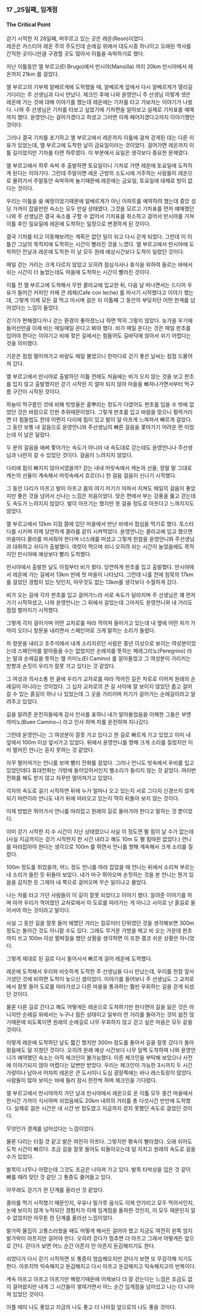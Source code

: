 ### 17 _25일째\_ 임계점
#### The Critical Point

걷기 시작한 지 26일째, 머무르고 있는 곳은 레온(Reon)이었다.  
레온은 카스티야 레온 주의 주도인데 순례길 위에서 대도시중 하나이고 
오래된 역사를 간직한 곳이니만큼 구경할 곳도 많아서 이틀을 숙박하기로 했다.

지난 이틀동안 엘 부르고(El Brugo)에서 만시야(Mansilla) 까지 20km
만시야에서 레온까지 21km 를 걸었다.

엘 부르고의 기부제 알베르게에 도착했을 때,
알베르게 앞에서 다시 알베르게가 열리길 기다리는 주 선생님과 다시 만났다.
체크인 후에 나와 윤영언니 주 선생님 이렇게 셋은 레온에 가는 것에 대해 이야기를 했는데
레온에는 기차를 타고 가보자는 이야기가 나왔다.
나와 주 선생님은 기차를 타보고 싶었기에 기차편을 알아보고 실제로 기차표를 예매까지 했다.
윤영언니는 걸어가겠다고 하셨고 그러면 이제 헤어지겠다고까지 이야기했던 것이다.

그러나 결국 기차를 포기하고 엘 부르고에서 레온까지 이틀에 걸쳐 걷게된 데는
다른 이유가 있었는데, 엘 부르고에 도착한 날이 금요일이라는 것이었다.
걸어가면 레온까지 이틀 길이었지만 기차를 타면 하루였다.
이 부분에서 요일은 생각보다 중요한 문제였다.

엘 부르고에서 하루 숙박 후 출발하면 토요일이니 
기차로 가면 레온에 토요일에 도착하게 된다는 이야기다.
그런데 주말이면 레온 근방의 소도시에 거주하는 사람들이 레온으로 몰려가서 
주말동안 숙박하며 놀기때문에 레온에는 금요일, 토요일에 대체로 방이 없다는 것이다.

우리는 이틀을 쉴 예정이었기때문에 알베르게가 아닌 
아파트를 예약하려 했는데 중앙 성당 가까이 잡을만한 
숙소는 모두 만실 상태였다.
그것을 모르고 기차표를 먼저 얘매했던 나와 주 선생님은 결국 
숙소를 구할 수 없어서 기차표를 취소하고
걸어서 만시야를 거쳐 이틀 후인 일요일에 레온에 도착하는 일정으로 변경하게 된 것이다.

결국 기차를 타고 이동해보려는 계획은 없던 일이 되고 다시 걷게 되었다. 
그런데 이 이틀간 그날의 목적지에 도착하는 시간이 빨라진 것을 느꼈다.
엘 부르고에서 만시야에 도착하던 전날과 레온에 도착한 이 날 모두 
원래 예상시간보다 도착이 일렀던 것이다.

매일 걷는 거리는 크게 다르지 않았고 오히려 점심식사나 휴식을 위하여
들르는 바에서 쉬는 시간이 더 늘었는데도 마을에 도착하는 시간이 빨라진 것이다.

이틀 전 엘 부르고에 도착해서 무한 콜라교에 입교한 뒤, 
다음 날 떠나면서는 드디어 우유가 들어간 커피인 카페 콘 레체(Cafe con leche)
를 마시기 시작했다고 이야기 했는데, 
그렇게 이제 모든 걸 먹고 마시며 걸은 지 이틀째 
그 동안의 부딪치던 어떤 한계를 넘어섰다는 느낌이 들었다.

걷기가 편해졌다거나 걷는 환경이 좋아졌느냐 하면 딱히 그렇지 않았다.
늦가을 우기에 들어선만큼 이제 비는 매일매일 온다고 봐야 했다.
비가 매일 온다는 것은 매일 판초를 입어야 한다는 이야기고
비에 젖은 길에서는 힘들어도 길바닥에 앉아서 쉬기 어렵다는 것을 의미했다.

기온은 점점 떨어져가고 바람도 매일 불었으니 한마디로 걷기 좋은 날씨는 
점점 드물어져 갔다.

엘 부르고에서 만시야로 출발하던 이틀 전에도
처음에는 비가 오지 않는 것을 보고 판초를 입지 않고 출발했지만
걷기 시작한 지 얼마 되지 않아 마을을 빠져나가면서부터 
먹구름 구간이 시작된 것이다.

하늘이 먹구름인 것에 비해 빗방울은 흩뿌리는 정도가 다였어도
판초를 입을 수 밖에 없었던 것은 바람으로 인한 추위때문이었다.
그렇게 판초를 입고 바람을 맞으니 펄럭거리면 더 힘들법도 한데
어쩐지 다리에 힘이 있고 발이 덜 아프게 느껴져서 빠르게 걸었다.
그 동안 보통 내 걸음으로 윤영언니와 주선생님의 빠른 걸음을 쫓아가기 
어려운 편 이었는데 이 날은 달랐다.

두 분의 걸음을 애써 쫓아가는 속도가 아니라
내 속도대로 걷는데도 윤영언니나 주선생님과 나란히 갈 수 있었던 것이다.
걸음이 느려지지 않았다.

다리에 힘이 빠지지 않아서였을까? 
걷는 내내 머릿속에서 캐논의 선율, 정말 말 그대로 캐논의 선율이
계속해서 머릿속에서 흐르더니 한 걸음 걸음이 신나기 시작했다.

그 동안 다리가 아프고 발이 아프고 몸의 여기 저기가 아파서 지쳐도 
매일의 걸음이 좋았지만 좋은 것을 넘어서 신나는 느낌은 처음이었다.
맞은 편에서 부는 강풍을 뚫고 걷는데도 속도가 느려지지 않았다.
발이 아프기는 했지만 못 걸을 정도로 아프다고 느껴지지도 않았다.

엘 부르고에서 12km 지점 쯤에 있던 마을에서 만난 바에서 점심을 먹기로 했다. 
토스타다를 시키며 이제 당연하게 콜라를 같이 시켜먹었다. 
윤영언니는 콜라교에 입교 했으면 마을마다 콜라를 마셔줘야 한다며
너스레를 떠셨고 그렇게 한참을 윤영언니와 주선생님과 대화하고 쉬다가 출발했다.
여럿이 먹으며 쉬니 오히려 쉬는 시간이 늘었음에도 
목적지인 만시야에 예상보다 빨리 도착했다.

만시야에서 출발한 날도 아침부터 비가 왔다. 당연하게 판초를 입고 출발했다.
만시야에서 레온에 가는 길에서 13km 만에 첫 마을이 나타났다.
그런데 나흘 전에 침묵의 17km를 걸었던 경험이 있는 탓인지,
아무것도 없는 13km를 생각보다 수월하게 갔다.
  
비가 오는 길에 각자 판초를 입고 걸어가느라 서로 속도가 달라지며 
주 선생님은 꽤 먼저 가기 시작하셨고, 나와 윤영언니는 그 뒤에서 걸었는데
그마저도 윤영언니와 내 거리도 점점 벌어지기 시작했다.

그렇게 각자 걸어가며 어떤 교차로를 따라 꺽어져 들어가고 있는데
내 옆에 어떤 차가 가까이 오더니 창문을 내리면서 
스페인어로 크게 말하는 소리가 들렸다.

차 창문을 내리고 조주석에서 내게 소리지르던 사람은 중년 이상으로 보이는 여성분이었는데
스페인어를 알아들을 수는 없었지만 순례자를 뜻하는 페레그리노(Peregrino) 라는 말과
순례길을 뜻하는 엘 카미노(El Camino) 를 알아들었고
그 여성분이 가리키는 방향과 손짓이 우리가 잘못 가고 있다는 것 같았다.

그 여성과 의사소통 한 끝에 우리가 교차로를 따라 꺽어진 길은 차로로 이어져
원래의 순례길이 아니라는 것이었다. 
그 십자 교차로의 큰 길 사이에 잘 보이지 않았던 
좁고 걸어갈 수 있는 흙길이 하나 나 있었는데 그 곳을 가리키며 
저기가 걸어가는 순례길이라고 알려주고 있었다.

길을 알려준 운전자들에게 감사 인사를 표하니
내가 알아들었음을 이해한 그들은 
부엔 까미노(Buen Camino~) 라고 인사 하며 차를 운전하여 지나갔다.

그런데 윤영언니는 그 여성분이 잘못 가고 있다고 한 길로 빠르게 가고 있었고 
이미 내 앞에서 100m 이상 앞서가고 있었다.
뒤에서 윤영언니를 향해 크게 소리를 질렀지만 이미 멀어진 언니는 듣지 못하는 것 같았다.

자꾸 멀어져가는 언니를 보며 빨리 전화를 걸었다. 
그러나 언니도 빗속에서 우비를 입고 있었던데다
휴대전화는 가방에 들어있어서인지 벨소리가 들리지 않는 것 같았다.
여러번 전화를 해도 받지 않고 자꾸만 멀어져가고 있었다.

각자의 속도로 걸기 시작하면 뒤에 누가 얼마나 오고 있는지
서로 그다지 신경쓰지 않게 되기 마련이라 
언니도 내가 뒤에 따라오고 있는지 딱히 뒤돌아 보지 않는 것이다.

이제 방법은 뛰어가서 언니를 따라잡고 원래의 길로 돌아가야 한다고 말하는 것 뿐이었다.

이미 걷기 시작한 지 수 시간이 지난 상태였으니 
사실 이 정도면 뛸 힘이 날 수가 없는데
(사실 지금까지는 걷기 시작한지 한 시간 내라고 해도 10m 도 뛸 힘따윈 없었다.)
언니를 따라잡아야 한다는 생각으로 100m 를 뛰면서 언니를 향해 계속해서
크게 소리를 질렀다.

100m 정도를 뛰었을까, 어느 정도 언니를 따라 잡았을 때
언니는 뒤에서 소리쳐 부르는 내 소리가 들린 듯 뒤돌아 보았다.
내가 마구 뛰어오며 손짓하는 것을 본 언니는 뭔가 있음을 감지한 듯 
그제야 내 쪽으로 걸어오며 무슨 일이냐고 물었다.

나는 차를 타고 가던 사람들이 이 길이 잘못 되었다고 이야기 했다.
알려준 이야기를 하며 아까 우리가 꺽어졌던 교차로에서 
이 도로를 따라가는 게 아니고 사이로 난 흙길로 들어서야 하는 것이라고 말이다.

사실 그 동안 길을 잘못 들어 헤멨던 거리는 킬로미터 단위였던 것을 생각해보면
300m 정도는 돌아간 것도 아니랄 수도 있다.
그래도 무거운 가방을 메고 비 오는 가운데 판초까지 쓰고 100m 이상 뜀박질을 
했던 상황을 생각하면 이 또한 결코 쉬운 상황은 아니었다.

그렇게 제대로 된 길로 다시 들어서서 빠르게 걸어 레온에 도착했다.

레온에 도착해서 우리와 비슷하게 도착한 주 선생님을 다시 만났는데,
우리를 한참 앞서가셨던 것에 비하면 도착이 늦으신 셈이었다.
이야기를 들어보니 주 선생님도 그 교차로에서 잘못 들어 도로를 따라가셨고
다른 마을을 통과하는 훨씬 우회하는 길을 걷게 되셨던 것이다.

물론 다른 길로 간다고 해도 어떻게든 레온으로 도착하기만 한다면야
길을 잃은 것은 아니지만 순례길 위에서는 누구나 힘든 상태이고
일부러 먼 거리를 돌아가는 것이 쉽진 않기때문에 
되도록이면 원래의 순례길로 너무 우회하지 않고 걷고 싶은 마음은 모두 같을 것이다.

이렇게 레온에 도착하던 날도 짧긴 했지만 300m 정도를 돌아서 
길을 잘못 갔다가 돌아왔음에도 덜 지쳤던 것이다.
오히려 원래 예상 시간보다 너무 일찍 도착하여 나와 윤영언니가 얘약했던 
숙소는 아직 체크인이 불가능했다.
이른 체크인을 부탁해 보았으나 사전에 이야기되지 않아 어렵다는 답변만 받았다.
우리는 체크인이 가능한 3시까지 두 시간 가량이나 남아서
어차피 레온은 큰 도시이니 도심 광장쪽에는 바나 레스토랑이 많았다.
사람들이 많아 보이는 바에 들러 잠시 한잔씩 하며 체크인을 기다렸다.

엘 부르고에서 만시야까지 가던 날과 만시야에서 레온으로 온
이틀 모두 중간 마을에서 한시간 가까이 식사하며 쉬었음에도 
20km 내외의 거리를 총 다섯시간 반만에 도착했다.
실제로 걸은 시간은 네 시간 반 정도였고 지금까지 걷지 못했던 속도로 걸었던 것이다.

무엇인가 경계를 넘어섰다는 느낌이었다.

물론 다리는 터질 것 같고 발은 여전히 아프다. 그렇지만
평속이 빨라졌다. 오래 쉬어도 도착 시간이 빠르다.
조금 길을 잘못 들어도 되돌아오는데 덜 지치고 원래의 속도로 걸을 수가 있었다.

발목이 너무나 아팠는데 그것도 조금은 나아져 가고 있다.
발목 타박상을 입은 것 같이 뼈를 때려 맞던 것 같던 그 통증도 줄어들고 있다.

아무래도 걷기가 한 단계를 올라선 것 같았다.

콜라를 먹기 시작했기 때문인지, 우유나 밀가루 음식도 이제 안가리고 모두 먹어서인지, 
눈에 보이지 않게 누적되던 경험치가 이제 임계점을 돌파한 것인지,
이 모두 때문인지 알 수 없었지만 아무튼 한 단계를 올라선 느낌이었다.

발가락 물집이 고통스러웠을 때도 어떻게 해서든 걸어야 했고
지금도 여전히 왼쪽 엄지발가락이 아프지만 걸어야 한다.
오히려 걷다가 멈추면 더 아프고 그래서 어떻게든 앞으로 간다.
걷다가 보면 어느 순간 아픈지 안 아픈지 둔감해지기도 한다.

쉬었다가 다시 걷기 시작하면 또 통증이 엄습해오지만 걷다가 보면 또 무감각해 지기도 한다.
아프지막 익숙해지고 둔감해지고 다시 아프고 둔감해지고 익숙해지고의 반복이다.

계속 아프고 아프고 아프기만 해왔기때문에 
어제보다 더 잘 걷는다는 느낌은 조금도 없이 걸어왔지만 
내게 그 시간들이 쌓여가면서 어느 순간 임계점을 넘어섰고 
나는 더 나아져 있었던 것이다.

아플 때의 나도 좋았고 지금의 나도 좋고 더 나아질 앞으로의 나도 좋을 것이다.